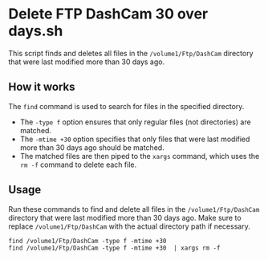 # Delete FTP DashCam 30 over days.sh

This script finds and deletes all files in the `/volume1/Ftp/DashCam` directory that were last modified more than 30 days ago.

## How it works

The `find` command is used to search for files in the specified directory.

- The `-type f` option ensures that only regular files (not directories) are matched.
- The `-mtime +30` option specifies that only files that were last modified more than 30 days ago should be matched.
- The matched files are then piped to the `xargs` command, which uses the `rm -f` command to delete each file.

## Usage

Run these commands to find and delete all files in the `/volume1/Ftp/DashCam` directory that were last modified more than 30 days ago. Make sure to replace `/volume1/Ftp/DashCam` with the actual directory path if necessary.

```shellscript
find /volume1/Ftp/DashCam -type f -mtime +30
find /volume1/Ftp/DashCam -type f -mtime +30  | xargs rm -f
